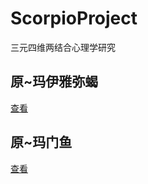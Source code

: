 # ScorpioProject
三元四维两结合心理学研究

## 原~玛伊雅弥蝎
[查看](https://github.com/txsrht886/Original-MayiyamiScorpion)
## 原~玛门鱼
[查看](https://github.com/txsrht886/Original-MayiyamiScorpion)
